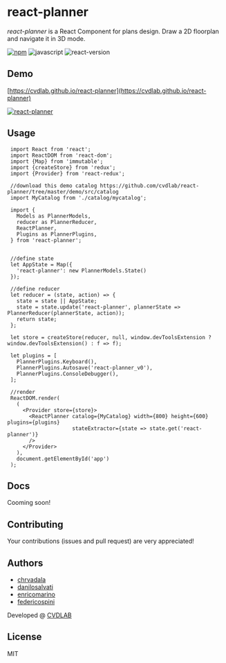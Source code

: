 # react-planner
*react-planner* is a React Component for plans design.
Draw a 2D floorplan and navigate it in 3D mode.

[![npm](https://img.shields.io/npm/v/react-planner.svg?maxAge=2592000?style=plastic)](https://www.npmjs.com/package/react-planner)
![javascript](https://img.shields.io/badge/javascript-ES6-fbde34.svg)
![react-version](https://img.shields.io/badge/react%20version-15.0.0%20or%20later-61dafb.svg)

## Demo

[https://cvdlab.github.io/react-planner](https://cvdlab.github.io/react-planner)

[![react-planner](https://raw.githubusercontent.com/cvdlab/react-planner/master/preview.png)](https://cvdlab.github.io/react-planner)


## Usage
```
 import React from 'react';
 import ReactDOM from 'react-dom';
 import {Map} from 'immutable';
 import {createStore} from 'redux';
 import {Provider} from 'react-redux';

 //download this demo catalog https://github.com/cvdlab/react-planner/tree/master/demo/src/catalog
 import MyCatalog from './catalog/mycatalog'; 
 
 import {
   Models as PlannerModels,
   reducer as PlannerReducer,
   ReactPlanner,
   Plugins as PlannerPlugins,
 } from 'react-planner';


 //define state
 let AppState = Map({
   'react-planner': new PlannerModels.State()
 });

 //define reducer
 let reducer = (state, action) => {
   state = state || AppState;
   state = state.update('react-planner', plannerState => PlannerReducer(plannerState, action));
   return state;
 };

 let store = createStore(reducer, null, window.devToolsExtension ? window.devToolsExtension() : f => f);

 let plugins = [
   PlannerPlugins.Keyboard(),
   PlannerPlugins.Autosave('react-planner_v0'),
   PlannerPlugins.ConsoleDebugger(),
 ];

 //render
 ReactDOM.render(
   (
     <Provider store={store}>
       <ReactPlanner catalog={MyCatalog} width={800} height={600} plugins={plugins}
                     stateExtractor={state => state.get('react-planner')}
       />
     </Provider>
   ),
   document.getElementById('app')
 );

```

## Docs

Cooming soon!

## Contributing
Your contributions (issues and pull request) are very appreciated!

## Authors
- [chrvadala](https://github.com/chrvadala)
- [danilosalvati](https://github.com/danilosalvati)
- [enricomarino](https://github.com/enricomarino)
- [federicospini](https://github.com/federicospini)


Developed @ [CVDLAB](http://cvdlab.org/)

## License
MIT
